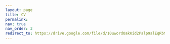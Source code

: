 ```yaml
---
layout: page
title: CV
permalink: 
nav: true
nav_order: 3
redirect_to: https://drive.google.com/file/d/10uwordOakKid2Palp9alEqRbMcr6O5MZ/view?usp=sharing
---
```

